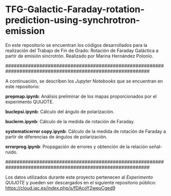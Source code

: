 # TFG-Galactic-Faraday-rotation-prediction-using-synchrotron-emission


En este repositorio se encuentran los códigos desarrollados para la realización del Trabajo de Fin de Grado: Rotación de Faraday Galáctica a partir de emisión sincrotrón.
Realizado por Marina Hernández Polonio.


###########################################################################################################


A continuación, se describen los *Jupyter Notebooks* que se encuentran en este repositorio:


**prepmap.ipynb**: Análisis preliminar de los mapas proporcionados por el experimento QUIJOTE.

**buclepsi.ipynb**: Cálculo del ángulo de polarización.

**buclerm.ipynb**: Cálculo de la medida de rotación de Faraday.

**systematicerror copy.ipynb**: Cálculo de la medida de rotación de Faraday a partir de diferencias de ángulos de polarización.

**errorprog.ipynb**: Propagación de errores y obtención de la relación señal-ruido.

###########################################################################################################

Los datos utilizados durante este proyecto pertenecen al *Experimento QUIJOTE* y pueden ser descargados en el siguiente repositorio público: https://cloud.iac.es/index.php/s/fDAcoY2weoCged9
